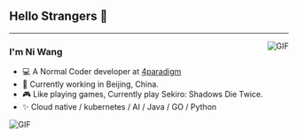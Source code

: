 ## Hello Strangers 👋

---
<img align="right" alt="GIF" src="https://raw.githubusercontent.com/JoeyBling/JoeyBling/master/pic/pusheencode.gif" />

### I'm Ni Wang

- 💻 A Normal Coder developer at [4paradigm](https://www.4paradigm.com)
- 🌱 Currently working in Beijing, China.
- 🎮 Like playing games, Currently play Sekiro: Shadows Die Twice.
- ✨ Cloud native / kubernetes / AI / Java / GO / Python



<img align="left" alt="GIF" src="https://github-readme-stats.vercel.app/api?username=uniqueni&show_icons=true&include_all_commits=true?count_private=true?include_all_commits=true&theme=vue" />
